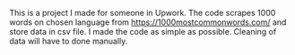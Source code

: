 This is a project I made for someone in Upwork. The code scrapes 1000 words on chosen language 
from https://1000mostcommonwords.com/ and store data in csv file. I made the code as simple as possible.
Cleaning of data will have to done manually.